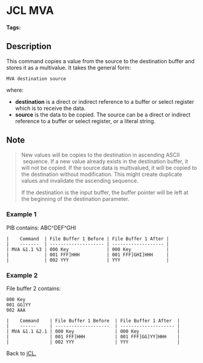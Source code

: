 # JCL MVA

<PageHeader />

**Tags:**
<badge text='copy' vertical='middle' />
<badge text='jcl' vertical='middle' />
<badge text='buffer' vertical='middle' />
<badge text='file' vertical='middle' />

## Description

This command copies a value from the source to the destination buffer and stores it as a multivalue. It takes the general form:

```
MVA destination source
```

where:

- **destination** is a direct or indirect reference to a buffer or select register which is to receive the data.
- **source** is the data to be copied. The source can be a direct or indirect reference to a buffer or select register, or a literal string.

## Note

> New values will be copies to the destination in ascending ASCII  sequence. If a new value already exists in the destination buffer, it will not be copied. If the source data is multivalued, it will be copied to the destination without modification. This might create duplicate values and invalidate the ascending sequence.
>
> If the destination is the input buffer, the buffer pointer will be left at the beginning of the destination parameter.

### Example 1

PIB contains: ABC^DEF^GHI

```
|    Command  | File Buffer 1 Before | File Buffer 1 After |
|    -------  | -------------------- | ------------------- |
| MVA &1.1 %3 | 000 Key              | 000 Key             |
|             | 001 FFF]HHH          | 001 FFF]GHI]HHH     |
|             | 002 YYY              | YYY                 |
```

### Example 2

File buffer 2 contains:

```
000 Key
001 GG]YY
002 AAA
```

```
|    Command    | File Buffer 1 Before  | File Buffer 1 After  |
|    ------     | --------------------  | -------------------- |
| MVA &1.1 &2.1 | 000 Key               | 000 Key              |
|               | 001 FFF]HHH           | 001 FFF]GG]YY]HHH    |
|               | 002 YYY               | YYY                  |
```

Back to [jCL.](./../README.md)
  
<PageFooter />